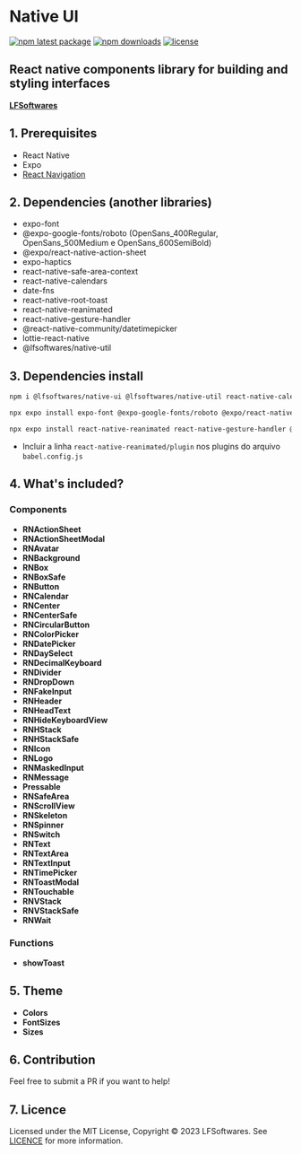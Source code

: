 # Native UI

[![npm latest package](https://img.shields.io/npm/v/@lfsoftwares/native-ui/latest.svg)](https://www.npmjs.com/package/@lfsoftwares/native-ui)
[![npm downloads](https://img.shields.io/npm/dm/@lfsoftwares/native-ui.svg)](https://npm-stat.com/charts.html?package=@lfsoftwares/native-ui)
[![license](https://img.shields.io/badge/license-MIT-blue.svg)](https://github.com/leofernandesbh/npm-libs/blob/0b911851e9a8ebe9670b3cb1f23c8277922c6f4f/LICENCE)

## React native components library for building and styling interfaces

[**LFSoftwares**](https://www.lfsoftwares.com.br/)

## 1. Prerequisites

- React Native 
- Expo
- [React Navigation](https://reactnavigation.org/docs/getting-started/)

## 2. Dependencies (another libraries)

- expo-font
- @expo-google-fonts/roboto (OpenSans_400Regular, OpenSans_500Medium e OpenSans_600SemiBold)
- @expo/react-native-action-sheet
- expo-haptics
- react-native-safe-area-context
- react-native-calendars
- date-fns
- react-native-root-toast
- react-native-reanimated
- react-native-gesture-handler
- @react-native-community/datetimepicker
- lottie-react-native
- @lfsoftwares/native-util

## 3. Dependencies install

```bash
npm i @lfsoftwares/native-ui @lfsoftwares/native-util react-native-calendars date-fns react-native-root-toast
```
```bash
npx expo install expo-font @expo-google-fonts/roboto @expo/react-native-action-sheet expo-haptics react-native-safe-area-context
```
```bash
npx expo install react-native-reanimated react-native-gesture-handler @react-native-community/datetimepicker lottie-react-native 
```
- Incluir a linha ``react-native-reanimated/plugin`` nos plugins do arquivo ``babel.config.js``

## 4. What's included?

### Components

- **RNActionSheet**
- **RNActionSheetModal**
- **RNAvatar**
- **RNBackground**
- **RNBox**
- **RNBoxSafe**
- **RNButton**
- **RNCalendar**
- **RNCenter**
- **RNCenterSafe**
- **RNCircularButton**
- **RNColorPicker**
- **RNDatePicker**
- **RNDaySelect**
- **RNDecimalKeyboard**
- **RNDivider**
- **RNDropDown**
- **RNFakeInput**
- **RNHeader**
- **RNHeadText**
- **RNHideKeyboardView**
- **RNHStack**
- **RNHStackSafe**
- **RNIcon**
- **RNLogo**
- **RNMaskedInput**
- **RNMessage**
- **Pressable**
- **RNSafeArea**
- **RNScrollView**
- **RNSkeleton**
- **RNSpinner**
- **RNSwitch**
- **RNText**
- **RNTextArea**
- **RNTextInput**
- **RNTimePicker**
- **RNToastModal**
- **RNTouchable**
- **RNVStack**
- **RNVStackSafe**
- **RNWait**

### Functions

- **showToast**

## 5. Theme

- **Colors**
- **FontSizes**
- **Sizes**

## 6. Contribution

Feel free to submit a PR if you want to help!

## 7. Licence

Licensed under the MIT License, Copyright © 2023 LFSoftwares. See [LICENCE](https://github.com/leofernandesbh/npm-libs/blob/0b911851e9a8ebe9670b3cb1f23c8277922c6f4f/LICENCE) for more information.